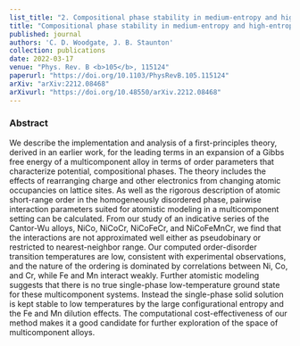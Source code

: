```yaml
---
list_title: "2. Compositional phase stability in medium-entropy and high-entropy Cantor-Wu alloys from an <i>ab initio</i> all-electron, Landau-type theory and atomistic modelling"
title: "Compositional phase stability in medium-entropy and high-entropy Cantor-Wu alloys from an <i>ab initio</i> all-electron, Landau-type theory and atomistic modelling"
published: journal
authors: 'C. D. Woodgate, J. B. Staunton'
collection: publications
date: 2022-03-17
venue: "Phys. Rev. B <b>105</b>, 115124"
paperurl: "https://doi.org/10.1103/PhysRevB.105.115124"
arXiv: "arXiv:2212.08468"
arXivurl: "https://doi.org/10.48550/arXiv.2212.08468"
---
```


<h3>Abstract</h3>
We describe the implementation and analysis of a first-principles theory, derived in an earlier work, for the leading terms in an expansion of a Gibbs free energy of a multicomponent alloy in terms of order parameters that characterize potential, compositional phases. The theory includes the effects of rearranging charge and other electronics from changing atomic occupancies on lattice sites. As well as the rigorous description of atomic short-range order in the homogeneously disordered phase, pairwise interaction parameters suited for atomistic modeling in a multicomponent setting can be calculated. From our study of an indicative series of the Cantor-Wu alloys, NiCo, NiCoCr, NiCoFeCr, and NiCoFeMnCr, we find that the interactions are not approximated well either as pseudobinary or restricted to nearest-neighbor range. Our computed order-disorder transition temperatures are low, consistent with experimental observations, and the nature of the ordering is dominated by correlations between Ni, Co, and Cr, while Fe and Mn interact weakly. Further atomistic modeling suggests that there is no true single-phase low-temperature ground state for these multicomponent systems. Instead the single-phase solid solution is kept stable to low temperatures by the large configurational entropy and the Fe and Mn dilution effects. The computational cost-effectiveness of our method makes it a good candidate for further exploration of the space of multicomponent alloys.
